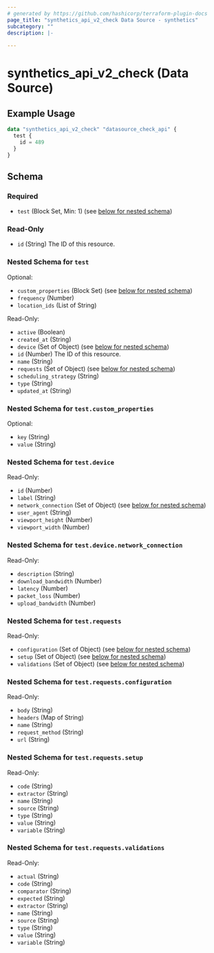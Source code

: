 ```yaml
---
# generated by https://github.com/hashicorp/terraform-plugin-docs
page_title: "synthetics_api_v2_check Data Source - synthetics"
subcategory: ""
description: |-
  
---
```


# synthetics_api_v2_check (Data Source)



## Example Usage

```terraform
data "synthetics_api_v2_check" "datasource_check_api" {
  test {
    id = 489
  }
}
```

<!-- schema generated by tfplugindocs -->
## Schema

### Required

- `test` (Block Set, Min: 1) (see [below for nested schema](#nestedblock--test))

### Read-Only

- `id` (String) The ID of this resource.

<a id="nestedblock--test"></a>
### Nested Schema for `test`

Optional:

- `custom_properties` (Block Set) (see [below for nested schema](#nestedblock--test--custom_properties))
- `frequency` (Number)
- `location_ids` (List of String)

Read-Only:

- `active` (Boolean)
- `created_at` (String)
- `device` (Set of Object) (see [below for nested schema](#nestedatt--test--device))
- `id` (Number) The ID of this resource.
- `name` (String)
- `requests` (Set of Object) (see [below for nested schema](#nestedatt--test--requests))
- `scheduling_strategy` (String)
- `type` (String)
- `updated_at` (String)

<a id="nestedblock--test--custom_properties"></a>
### Nested Schema for `test.custom_properties`

Optional:

- `key` (String)
- `value` (String)


<a id="nestedatt--test--device"></a>
### Nested Schema for `test.device`

Read-Only:

- `id` (Number)
- `label` (String)
- `network_connection` (Set of Object) (see [below for nested schema](#nestedobjatt--test--device--network_connection))
- `user_agent` (String)
- `viewport_height` (Number)
- `viewport_width` (Number)

<a id="nestedobjatt--test--device--network_connection"></a>
### Nested Schema for `test.device.network_connection`

Read-Only:

- `description` (String)
- `download_bandwidth` (Number)
- `latency` (Number)
- `packet_loss` (Number)
- `upload_bandwidth` (Number)



<a id="nestedatt--test--requests"></a>
### Nested Schema for `test.requests`

Read-Only:

- `configuration` (Set of Object) (see [below for nested schema](#nestedobjatt--test--requests--configuration))
- `setup` (Set of Object) (see [below for nested schema](#nestedobjatt--test--requests--setup))
- `validations` (Set of Object) (see [below for nested schema](#nestedobjatt--test--requests--validations))

<a id="nestedobjatt--test--requests--configuration"></a>
### Nested Schema for `test.requests.configuration`

Read-Only:

- `body` (String)
- `headers` (Map of String)
- `name` (String)
- `request_method` (String)
- `url` (String)


<a id="nestedobjatt--test--requests--setup"></a>
### Nested Schema for `test.requests.setup`

Read-Only:

- `code` (String)
- `extractor` (String)
- `name` (String)
- `source` (String)
- `type` (String)
- `value` (String)
- `variable` (String)


<a id="nestedobjatt--test--requests--validations"></a>
### Nested Schema for `test.requests.validations`

Read-Only:

- `actual` (String)
- `code` (String)
- `comparator` (String)
- `expected` (String)
- `extractor` (String)
- `name` (String)
- `source` (String)
- `type` (String)
- `value` (String)
- `variable` (String)


